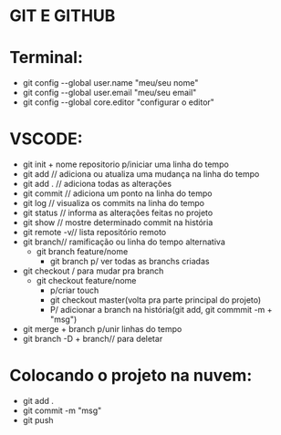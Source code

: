 # GIT E GITHUB

# Terminal:
- git config --global user.name "meu/seu nome"
- git config --global user.email "meu/seu email"
- git config --global core.editor "configurar o editor"

 # VSCODE:

- git init + nome repositorio p/iniciar uma linha do tempo
- git add // adiciona ou atualiza uma mudança na linha do tempo
- git add . // adiciona todas as alterações
- git commit // adiciona um ponto na linha do tempo  
- git log // visualiza os commits na linha do tempo   
- git status // informa as alterações feitas no projeto   
- git show // mostre determinado commit na história
- git remote -v// lista repositório remoto
- git branch// ramificação ou linha do tempo alternativa 
    - git branch feature/nome
        - git branch  p/ ver todas as branchs criadas
- git checkout / para mudar pra branch 
    - git checkout feature/nome
        - p/criar touch
        - git checkout master(volta pra parte principal do projeto)
        - P/ adicionar a branch na história(git add, git commmit -m + "msg")
- git merge + branch p/unir linhas do tempo
- git branch -D + branch// para deletar

# Colocando o projeto na nuvem:
- git add . 
- git commit -m "msg"
- git push